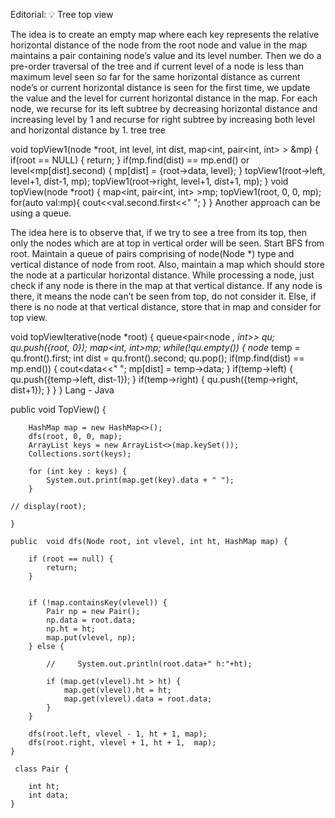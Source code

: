 Editorial: 💡 Tree top view

 The idea is to create an empty map where each key represents the relative horizontal distance of the node from the root node and value in the map maintains a pair containing node’s value and its level number. Then we do a pre-order traversal of the tree and if current level of a node is less than maximum level seen so far for the same horizontal distance as current node’s or current horizontal distance is seen for the first time, we update the value and the level for current horizontal distance in the map. For each node, we recurse for its left subtree by decreasing horizontal distance and increasing level by 1 and recurse for right subtree by increasing both level and horizontal distance by 1.
tree
tree


void topView1(node *root, int level, int dist, map<int, pair<int, int> > &mp) {
    if(root == NULL) {
        return;
    }
    if(mp.find(dist) == mp.end() or level<mp[dist].second) {
        mp[dist] = {root->data, level};
    }
    topView1(root->left, level+1, dist-1, mp);
    topView1(root->right, level+1, dist+1, mp);
}
void topView(node *root)
{
   map<int, pair<int, int> >mp;
   topView1(root, 0, 0, mp);
   for(auto val:mp){
       cout<<val.second.first<<" ";
   }
}
Another approach can be using a queue.

The idea here is to observe that, if we try to see a tree from its top, then only the nodes which are at top in vertical order will be seen.
Start BFS from root. Maintain a queue of pairs comprising of node(Node *) type and vertical distance of node from root. Also, maintain a map which should store the node at a particular horizontal distance.
While processing a node, just check if any node is there in the map at that vertical distance.
If any node is there, it means the node can’t be seen from top, do not consider it. Else, if there is no node at that vertical distance, store that in map and consider for top view.

void topViewIterative(node *root) {
    queue<pair<node *, int>> qu;
    qu.push({root, 0});
    map<int, int>mp;
    while(!qu.empty()) {
        node* temp = qu.front().first;
        int dist = qu.front().second;
        qu.pop();
        if(mp.find(dist) == mp.end()) {
            cout<<temp->data<<" ";
            mp[dist] = temp->data;
        }
        if(temp->left) {
            qu.push({temp->left, dist-1});
        }
        if(temp->right) {
            qu.push({temp->right, dist+1});
        }
    }
}
Lang - Java

 public  void TopView() {

        HashMap map = new HashMap<>();
        dfs(root, 0, 0, map);
        ArrayList keys = new ArrayList<>(map.keySet());
        Collections.sort(keys);

        for (int key : keys) {
            System.out.print(map.get(key).data + " ");
        }

    // display(root);

    }

    public  void dfs(Node root, int vlevel, int ht, HashMap map) {

        if (root == null) {
            return;
        }


        if (!map.containsKey(vlevel)) {
            Pair np = new Pair();
            np.data = root.data;
            np.ht = ht;
            map.put(vlevel, np);
        } else {

            //     System.out.println(root.data+" h:"+ht);

            if (map.get(vlevel).ht > ht) {
                map.get(vlevel).ht = ht;
                map.get(vlevel).data = root.data;
            }
        }

        dfs(root.left, vlevel - 1, ht + 1, map);
        dfs(root.right, vlevel + 1, ht + 1,  map);
    }

     class Pair {

        int ht;
        int data;
    }